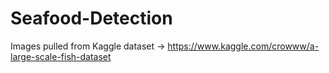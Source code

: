 ﻿# Seafood-Detection
Images pulled from Kaggle dataset -> https://www.kaggle.com/crowww/a-large-scale-fish-dataset
